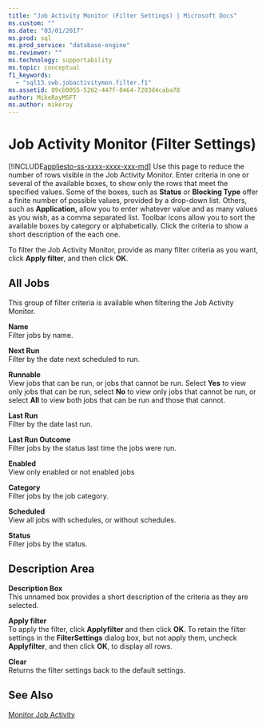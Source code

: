 ```yaml
---
title: "Job Activity Monitor (Filter Settings) | Microsoft Docs"
ms.custom: ""
ms.date: "03/01/2017"
ms.prod: sql
ms.prod_service: "database-engine"
ms.reviewer: ""
ms.technology: supportability
ms.topic: conceptual
f1_keywords: 
  - "sql13.swb.jobactivitymon.filter.f1"
ms.assetid: 89cb0055-5262-447f-8464-7203d4caba78
author: MikeRayMSFT
ms.author: mikeray
---
```

# Job Activity Monitor (Filter Settings)
[!INCLUDE[appliesto-ss-xxxx-xxxx-xxx-md](../../includes/appliesto-ss-xxxx-xxxx-xxx-md.md)]
  Use this page to reduce the number of rows visible in the Job Activity Monitor. Enter criteria in one or several of the available boxes, to show only the rows that meet the specified values. Some of the boxes, such as **Status** or **Blocking Type** offer a finite number of possible values, provided by a drop-down list. Others, such as **Application,** allow you to enter whatever value and as many values as you wish, as a comma separated list. Toolbar icons allow you to sort the available boxes by category or alphabetically. Click the criteria to show a short description of the each one.  
  
 To filter the Job Activity Monitor, provide as many filter criteria as you want, click **Apply filter**, and then click **OK**.  
  
## All Jobs  
 This group of filter criteria is available when filtering the Job Activity Monitor.  
  
 **Name**  
 Filter jobs by name.  
  
 **Next Run**  
 Filter by the date next scheduled to run.  
  
 **Runnable**  
 View jobs that can be run, or jobs that cannot be run. Select **Yes** to view only jobs that can be run, select **No** to view only jobs that cannot be run, or select **All** to view both jobs that can be run and those that cannot.  
  
 **Last Run**  
 Filter by the date last run.  
  
 **Last Run Outcome**  
 Filter jobs by the status last time the jobs were run.  
  
 **Enabled**  
 View only enabled or not enabled jobs  
  
 **Category**  
 Filter jobs by the job category.  
  
 **Scheduled**  
 View all jobs with schedules, or without schedules.  
  
 **Status**  
 Filter jobs by the status.  
  
## Description Area  
 **Description Box**  
 This unnamed box provides a short description of the criteria as they are selected.  
  
 **Apply filter**  
 To apply the filter, click **Applyfilter** and then click **OK**. To retain the filter settings in the **FilterSettings** dialog box, but not apply them, uncheck **Applyfilter**, and then click **OK**, to display all rows.  
  
 **Clear**  
 Returns the filter settings back to the default settings.  
  
## See Also  
 [Monitor Job Activity](../../ssms/agent/monitor-job-activity.md)  
  
  

